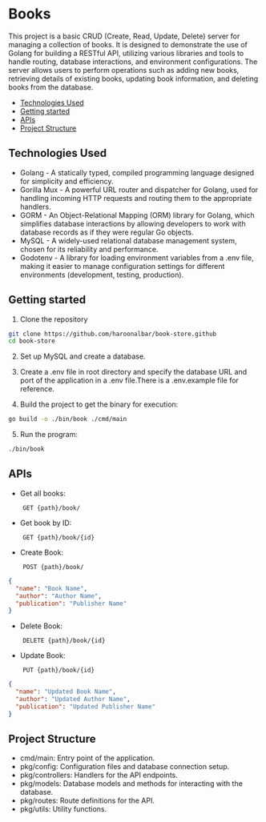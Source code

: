 # Books

This project is a basic CRUD (Create, Read, Update, Delete) server for managing a collection of books. It is designed to demonstrate the use of Golang for building a RESTful API, utilizing various libraries and tools to handle routing, database interactions, and environment configurations. The server allows users to perform operations such as adding new books, retrieving details of existing books, updating book information, and deleting books from the database.

<!--toc:start-->
- [Technologies Used](#technologies-used)
- [Getting started](#getting-started)
- [APIs](#apis)
- [Project Structure](#project-structure)
<!--toc:end-->

## Technologies Used

- Golang - A statically typed, compiled programming language designed for simplicity and efficiency.
- Gorilla Mux - A powerful URL router and dispatcher for Golang, used for handling incoming HTTP requests and routing them to the appropriate handlers.
- GORM - An Object-Relational Mapping (ORM) library for Golang, which simplifies database interactions by allowing developers to work with database records as if they were regular Go objects.
- MySQL - A widely-used relational database management system, chosen for its reliability and performance.
- Godotenv - A library for loading environment variables from a .env file, making it easier to manage configuration settings for different environments (development, testing, production).

## Getting started

1. Clone the repository

```bash
git clone https://github.com/haroonalbar/book-store.github
cd book-store
```

2. Set up MySQL and create a database.

3. Create a .env file in root directory and specify the database URL and port of the application in a .env file.There is a .env.example file for reference.

4. Build the project to get the binary for execution:

```bash
go build -o ./bin/book ./cmd/main
```

5. Run the program:

```bash
./bin/book
```

## APIs

- Get all books:

```
    GET {path}/book/  
```

- Get book by ID:

```
    GET {path}/book/{id}  
```

- Create Book:

```
    POST {path}/book/
```

```json
{
  "name": "Book Name",
  "author": "Author Name",
  "publication": "Publisher Name"
}
```

- Delete Book:

```
    DELETE {path}/book/{id}
```

- Update Book:

```
    PUT {path}/book/{id}
```

```json
{
  "name": "Updated Book Name",
  "author": "Updated Author Name",
  "publication": "Updated Publisher Name"
}
```

## Project Structure

- cmd/main: Entry point of the application.
- pkg/config: Configuration files and database connection setup.
- pkg/controllers: Handlers for the API endpoints.
- pkg/models: Database models and methods for interacting with the database.
- pkg/routes: Route definitions for the API.
- pkg/utils: Utility functions.
